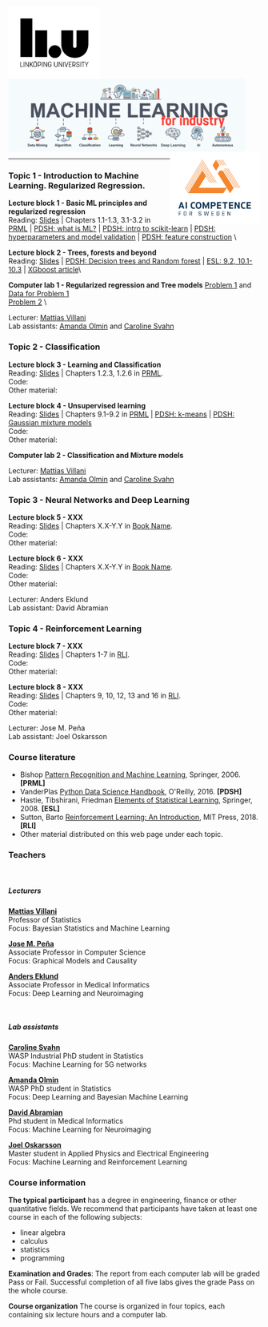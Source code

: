 <!-- font: frutiger -->

<img src="./Images/LiU_secondary_1_black.png" alt="LiU logo" align="left" height="145"/><img src="./Images/MachineLearning.jpg" alt="Course logo" align="middle" height="145"/><img src="./Images/LogoAICompetence.png" alt="AI Sweden logo" align="right" height="145"/>

---


### Topic 1 - Introduction to Machine Learning. Regularized Regression.

**Lecture block 1 - Basic ML principles and regularized regression** \
Reading: [Slides](SLIDES) | Chapters 1.1-1.3, 3.1-3.2 in [PRML](https://www.microsoft.com/en-us/research/uploads/prod/2006/01/Bishop-Pattern-Recognition-and-Machine-Learning-2006.pdf) | [PDSH: what is ML?](https://jakevdp.github.io/PythonDataScienceHandbook/05.01-what-is-machine-learning.html) | [PDSH: intro to scikit-learn](https://jakevdp.github.io/PythonDataScienceHandbook/05.02-introducing-scikit-learn.html) | [PDSH: hyperparameters and model validation](https://jakevdp.github.io/PythonDataScienceHandbook/05.03-hyperparameters-and-model-validation.html) | [PDSH: feature construction](https://colab.research.google.com/github/jakevdp/PythonDataScienceHandbook/blob/master/notebooks/05.04-Feature-Engineering.ipynb) \

**Lecture block 2 - Trees, forests and beyond** \
Reading: [Slides](SLIDES) | [PDSH: Decision trees and Random forest](https://colab.research.google.com/github/jakevdp/PythonDataScienceHandbook/blob/master/notebooks/05.08-Random-Forests.ipynb) | [ESL: 9.2, 10.1-10.3](https://web.stanford.edu/~hastie/Papers/ESLII.pdf) | [XGboost article](http://cinslab.com/wp-content/uploads/2019/06/Ke-Wang-XGBoost-A-Scalable-Tree-Boosting-System.pdf)\

**Computer lab 1 - Regularized regression and Tree models**
[Problem 1](./Labs/Lab1a.ipynb) and [Data for Problem 1](./Labs/DataLab1a.npz)\
[Problem 2](./Labs/Lab1b.ipynb) \

Lecturer: [Mattias Villani](https://mattiasvillani.com) \
Lab assistants: [Amanda Olmin](https://liu.se/en/employee/amaol67) and [Caroline Svahn](https://liu.se/medarbetare/carsv14)

### Topic 2 - Classification

**Lecture block 3 - Learning and Classification** \
Reading: [Slides](SLIDES) | Chapters 1.2.3, 1.2.6 in [PRML](https://www.microsoft.com/en-us/research/uploads/prod/2006/01/Bishop-Pattern-Recognition-and-Machine-Learning-2006.pdf). \
Code: \
Other material:

**Lecture block 4 - Unsupervised learning** \
Reading: [Slides](/Slides/L4Unsupervised.pdf) | Chapters 9.1-9.2 in [PRML](https://www.microsoft.com/en-us/research/uploads/prod/2006/01/Bishop-Pattern-Recognition-and-Machine-Learning-2006.pdf) | [PDSH: k-means](https://colab.research.google.com/github/jakevdp/PythonDataScienceHandbook/blob/master/notebooks/05.11-K-Means.ipynb) | [PDSH: Gaussian mixture models](https://colab.research.google.com/github/jakevdp/PythonDataScienceHandbook/blob/master/notebooks/05.12-Gaussian-Mixtures.ipynb) \
Code:  \
Other material:

**Computer lab 2 - Classification and Mixture models**

Lecturer:  [Mattias Villani](https://mattiasvillani.com) \
Lab assistants: [Amanda Olmin](https://liu.se/en/employee/amaol67) and [Caroline Svahn](https://liu.se/medarbetare/carsv14)


### Topic 3 - Neural Networks and Deep Learning

**Lecture block 5 - XXX** \
Reading: [Slides](SLIDES) | Chapters X.X-Y.Y in [Book Name](book). \
Code: \
Other material:

**Lecture block 6 - XXX** \
Reading: [Slides](SLIDES) | Chapters X.X-Y.Y in [Book Name](book). \
Code: \
Other material:

Lecturer: Anders Eklund \
Lab assistant: David Abramian


### Topic 4 - Reinforcement Learning

**Lecture block 7 - XXX** \
Reading: [Slides](SLIDES) | Chapters 1-7 in [RLI](http://incompleteideas.net/book/the-book.html). \
Code: \
Other material:

**Lecture block 8 - XXX** \
Reading: [Slides](SLIDES) | Chapters 9, 10, 12, 13 and 16 in [RLI](http://incompleteideas.net/book/the-book.html). \
Code: \
Other material:

Lecturer: Jose M. Peña \
Lab assistant: Joel Oskarsson


### Course literature

  * Bishop [Pattern Recognition and Machine Learning](https://www.microsoft.com/en-us/research/uploads/prod/2006/01/Bishop-Pattern-Recognition-and-Machine-Learning-2006.pdf), Springer, 2006. **[PRML]**
  * VanderPlas [Python Data Science Handbook](https://jakevdp.github.io/PythonDataScienceHandbook/), O'Reilly, 2016. **[PDSH]**
  * Hastie, Tibshirani, Friedman [Elements of Statistical Learning](https://web.stanford.edu/~hastie/Papers/ESLII.pdf), Springer, 2008. **[ESL]**
  * Sutton, Barto [Reinforcement Learning: An Introduction](http://incompleteideas.net/book/the-book.html), MIT Press, 2018. **[RLI]**
  * Other material distributed on this web page under each topic.


### Teachers
<br>

##### **Lecturers**
[**Mattias Villani**](https://www.mattiasvillani.com/) \
Professor of Statistics \
Focus: Bayesian Statistics and Machine Learning

[**Jose M. Peña**](https://www.ida.liu.se/~jospe50/) \
Associate Professor in Computer Science \
Focus: Graphical Models and Causality

[**Anders Eklund**](https://liu.se/en/employee/andek67) \
Associate Professor in Medical Informatics \
Focus: Deep Learning and Neuroimaging

<br>

##### **Lab assistants**

[**Caroline Svahn**](https://liu.se/medarbetare/carsv14) \
WASP Industrial PhD student in Statistics \
Focus: Machine Learning for 5G networks

[**Amanda Olmin**](https://liu.se/en/employee/amaol67) \
WASP PhD student in Statistics \
Focus: Deep Learning and Bayesian Machine Learning

[**David Abramian**](https://liu.se/en/employee/davab27) \
Phd student in Medical Informatics \
Focus: Machine Learning for Neuroimaging

[**Joel Oskarsson**](https://se.linkedin.com/in/joel-oskarsson) \
Master student in Applied Physics and Electrical Engineering\
Focus: Machine Learning and Reinforcement Learning


### Course information
**The typical participant** has a degree in engineering, finance or other quantitative fields. We recommend that participants have taken at least one course in each of the following subjects:

* linear algebra
* calculus
* statistics
* programming

**Examination and Grades**: The report from each computer lab will be graded Pass or Fail. Successful completion of all five labs gives the grade Pass on the whole course.

**Course organization**
The course is organized in four topics, each containing six lecture hours and a computer lab.
